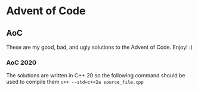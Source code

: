 # Advent of Code

## AoC

These are my good, bad, and ugly solutions to the Advent of Code.  Enjoy! :)

### AoC 2020

The solutions are written in C++ 20 so the following command should be used to compile them
`c++ --std=c++2a source_file.cpp`
